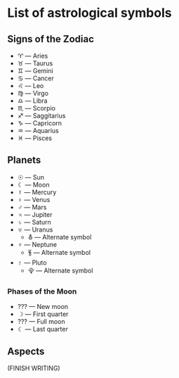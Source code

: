 # List of astrological symbols

## Signs of the Zodiac

* &#x2648; &mdash; Aries
* &#x2649; &mdash; Taurus
* &#x264a; &mdash; Gemini
* &#x264b; &mdash; Cancer
* &#x264c; &mdash; Leo
* &#x264d; &mdash; Virgo
* &#x264e; &mdash; Libra
* &#x264f; &mdash; Scorpio
* &#x2650; &mdash; Saggitarius
* &#x2651; &mdash; Capricorn
* &#x2652; &mdash; Aquarius
* &#x2653; &mdash; Pisces

## Planets

* &#x2609; &mdash; Sun
* &#x263e; &mdash; Moon
* &#x263f; &mdash; Mercury
* &#x2640; &mdash; Venus
* &#x2642; &mdash; Mars
* &#x2643; &mdash; Jupiter
* &#x2644; &mdash; Saturn
* &#x2645; &mdash; Uranus
    * &#x26e2; &mdash; Alternate symbol
* &#x2646; &mdash; Neptune
    * &#x2bc9; &mdash; Alternate symbol
* &#x2647; &mdash; Pluto
    * &#x2bd3; &mdash; Alternate symbol

### Phases of the Moon

* ??? &mdash; New moon
* &#x263d; &mdash; First quarter
* ??? &mdash; Full moon
* &#x263e; &mdash; Last quarter

## Aspects

(FINISH WRITING)
